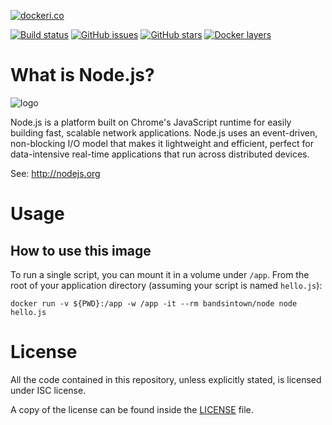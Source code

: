 [![dockeri.co](http://dockeri.co/image/bandsintown/node)](https://hub.docker.com/r/bandsintown/node/)

[![Build status](https://badge.buildkite.com/f78e045c0b561ba33f80f3c996ccfe89b49ade24b832f92bfd.svg)](https://buildkite.com/bandsintown/docker-node)
[![GitHub issues](https://img.shields.io/github/issues/bandsintown/docker-node.svg "GitHub issues")](https://github.com/bandsintown/docker-node)
[![GitHub stars](https://img.shields.io/github/stars/bandsintown/docker-node.svg "GitHub stars")](https://github.com/bandsintown/docker-node)
[![Docker layers](https://images.microbadger.com/badges/image/bandsintown/node.svg)](http://microbadger.com/images/bandsintown/node)
	
# What is Node.js?

![logo](https://github.com/bandsintown/docker-node/raw/master/logo.png)


Node.js is a platform built on Chrome's JavaScript runtime for easily building
fast, scalable network applications. Node.js uses an event-driven, non-blocking
I/O model that makes it lightweight and efficient, perfect for data-intensive
real-time applications that run across distributed devices.

See: http://nodejs.org

# Usage

## How to use this image


To run a single script, you can mount it in a volume under `/app`. From
the root of your application directory (assuming your script is named
`hello.js`):

```
docker run -v ${PWD}:/app -w /app -it --rm bandsintown/node node hello.js 
```

# License

All the code contained in this repository, unless explicitly stated, is
licensed under ISC license.

A copy of the license can be found inside the [LICENSE](LICENSE) file.

